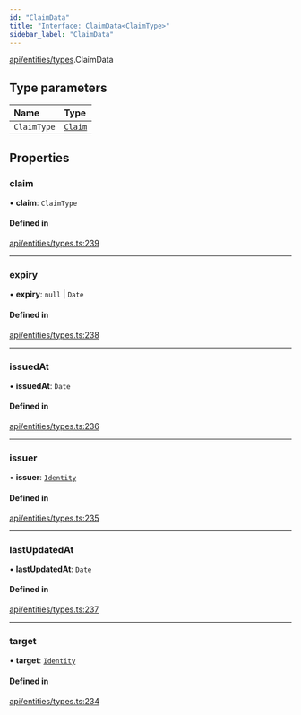 ```yaml
---
id: "ClaimData"
title: "Interface: ClaimData<ClaimType>"
sidebar_label: "ClaimData"
---
```


[api/entities/types](../../../../../modules/API/Entities/Types/Types.md).ClaimData

## Type parameters

| Name | Type |
| :------ | :------ |
| `ClaimType` | [`Claim`](../../../../../modules/API/Entities/Types/Types.md#claim) |

## Properties

### claim

• **claim**: `ClaimType`

#### Defined in

[api/entities/types.ts:239](https://github.com/PolymeshAssociation/polymesh-sdk/blob/fedc4714f/src/api/entities/types.ts#L239)

___

### expiry

• **expiry**: ``null`` \| `Date`

#### Defined in

[api/entities/types.ts:238](https://github.com/PolymeshAssociation/polymesh-sdk/blob/fedc4714f/src/api/entities/types.ts#L238)

___

### issuedAt

• **issuedAt**: `Date`

#### Defined in

[api/entities/types.ts:236](https://github.com/PolymeshAssociation/polymesh-sdk/blob/fedc4714f/src/api/entities/types.ts#L236)

___

### issuer

• **issuer**: [`Identity`](../../../../../classes/API/Entities/Identity/Identity.md)

#### Defined in

[api/entities/types.ts:235](https://github.com/PolymeshAssociation/polymesh-sdk/blob/fedc4714f/src/api/entities/types.ts#L235)

___

### lastUpdatedAt

• **lastUpdatedAt**: `Date`

#### Defined in

[api/entities/types.ts:237](https://github.com/PolymeshAssociation/polymesh-sdk/blob/fedc4714f/src/api/entities/types.ts#L237)

___

### target

• **target**: [`Identity`](../../../../../classes/API/Entities/Identity/Identity.md)

#### Defined in

[api/entities/types.ts:234](https://github.com/PolymeshAssociation/polymesh-sdk/blob/fedc4714f/src/api/entities/types.ts#L234)
